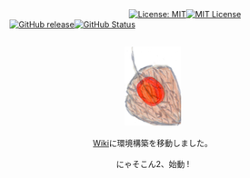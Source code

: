 　　　　　　　　　　　　　　　[![License: MIT](https://img.shields.io/badge/License-MIT-yellow.svg)](https://opensource.org/licenses/MIT)[![MIT License](http://img.shields.io/badge/license-MIT-blue.svg?style=flat)](LICENSE)[![GitHub release](https://img.shields.io/github/release/takkii/nyasocom_beta.svg?style=flat)](GitHub)[![GitHub Status](https://img.shields.io/github/last-commit/takkii/nyasocom_beta.svg?style=flat)](GitHub)

<br />
<div align="center"><img src="https://github.com/takkii/nyasocom_beta/blob/main/public/images/hozuki.png" alt="hozuki" title="logo">
<br />
<br />
<a href="https://github.com/takkii/nyasocom2/wiki/how_to_use">Wiki</a>に環境構築を移動しました。
<br />
<br />
<div style="text-align: center;">にゃそこん2、始動 !</div>
</div>
